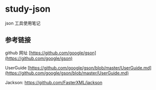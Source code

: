 # study-json #
json 工具使用笔记

## 参考链接 ##

github 网址 [https://github.com/google/gson](https://github.com/google/gson)

UserGuide [https://github.com/google/gson/blob/master/UserGuide.md](https://github.com/google/gson/blob/master/UserGuide.md)

Jackson: https://github.com/FasterXML/jackson